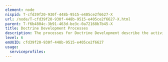 ```yaml
---
element: node
nispid: T-cfd39f20-930f-448b-9515-e405ce2f6627-X
url: /node/T-cfd39f20-930f-448b-9515-e405ce2f6627-X.html
parent: T-f6b4804c-3b91-463d-be3c-0a72168b7b45-X
title: Doctrine Development Processes
description: The processes for Doctrine Development describe the activities to support the enhancement of the operational effectiveness of military forces by reflection of fundamental principles and best practices, based on extant capabilities and incorporates changes derived from lessons learned during operations, training, exercises, and, when appropriate, validated concepts. Doctrine evolves as military forces adapt to meet new security challenges. As challenges arise, the development process can be used to identify and fill doctrinal voids. Doctrine may also include terms and tactics, techniques, and procedures (TTP). The commonly used terms doctrine and TTPs are interrelated and mutually supportive; yet, each term has its own usage, level of detail, and place in the hierarchy of doctrinal publications. The Doctrine Development constitutes four sub-processes that are aligned with the doctrine life cycle. # Initiation of doctrine development project. # Development of doctrinal publication. # Approval or agreement by relevant stakeholders. # Maintenance of doctrinal publication. The principal target audiences for doctrinal publications are military forces, doctrinal publications may also be used by multinational partners and other stakeholders to better understand the organizations, capabilities, and operating philosophy of military forces.
level: 6
emUUID: cfd39f20-930f-448b-9515-e405ce2f6627
usage:
  serviceprofiles:
---
```

